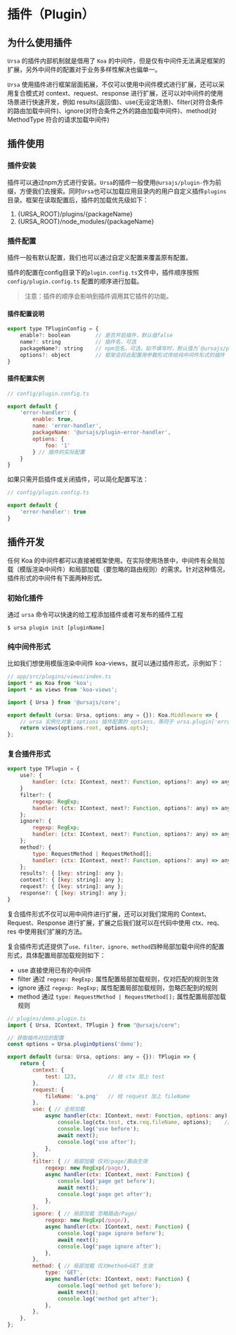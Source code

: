 # 插件（Plugin）

## 为什么使用插件

`Ursa` 的插件内部机制就是借用了 `Koa` 的中间件，但是仅有中间件无法满足框架的扩展，另外中间件的配置对于业务多样性解决也偏单一。

`Ursa` 使用插件进行框架层面拓展，不仅可以使用中间件模式进行扩展，还可以采用复合模式对 context、request、response 进行扩展，还可以对中间件的使用场景进行快速开发，例如 results(返回值)、use(无设定场景)、filter(对符合条件的路由加载中间件)、ignore(对符合条件之外的路由加载中间件)、method(对 MethodType 符合的请求加载中间件)

## 插件使用

### 插件安装

插件可以通过npm方式进行安装。`Ursa`的插件一般使用`@ursajs/plugin-`作为前缀，方便我们去搜索。同时`Ursa`也可以加载应用目录内的用户自定义插件`plugins`目录。框架在读取配置后，插件的加载优先级如下：

1. {URSA_ROOT}/plugins/{packageName}
2. {URSA_ROOT}/node_modules/{packageName}

### 插件配置

插件一般有默认配置，我们也可以通过自定义配置来覆盖原有配置。

插件的配置在config目录下的`plugin.config.ts`文件中，插件顺序按照 `config/plugin.config.ts` 配置的顺序进行加载。

> 注意：插件的顺序会影响到插件调用其它插件的功能。

#### 插件配置说明
```javascript
export type TPluginConfig = {
    enable?: boolean        // 是否开启插件，默认值false
    name?: string           // 插件名，可选
    packageName?: string    // npm包名，可选，如不填写时，默认值为`@ursajs/plugin-$
    options?: object        // 框架会将此配置用参数形式传给纯中间件形式的插件
}
```

#### 插件配置实例
``` javascript
// config/plugin.config.ts

export default {
    'error-handler': {
        enable: true,
        name: 'error-handler',
        packageName: '@ursajs/plugin-error-handler',
        options: {
            foo: '1'
        } // 插件的实际配置
    }
}
```

如果只需开启插件或关闭插件，可以简化配置写法：

``` javascript
// config/plugin.config.ts

export default {
    'error-handler': true
}
```

## 插件开发
任何 Koa 的中间件都可以直接被框架使用。在实际使用场景中，中间件有全局加载（模版渲染中间件）和局部加载（要忽略的路由规则）的需求。针对这种情况，插件形式的中间件有下面两种形式。

### 初始化插件
通过 ```ursa``` 命令可以快速的给工程添加插件或者可发布的插件工程
```shell
$ ursa plugin init [pluginName]
```

### 纯中间件形式
比如我们想使用模版渲染中间件 koa-views，就可以通过插件形式，示例如下：

```javascript
// app/src/plugins/views/index.ts
import * as Koa from 'koa';
import * as views from 'koa-views';

import { Ursa } from '@ursajs/core';

export default (ursa: Ursa, options: any = {}): Koa.Middleware => {
    // ursa 实例化对象；options 插件配置的 options，等同于 ursa.plugin['error-handler'].options
    return views(options.root, options.opts);
};
```

### 复合插件形式

```javascript
export type TPlugin = {
    use?: {
        handler: (ctx: IContext, next?: Function, options?: any) => any;
    }
    filter?: {
        regexp: RegExp;
        handler: (ctx: IContext, next?: Function, options?: any) => any;
    };
    ignore?: {
        regexp: RegExp;
        handler: (ctx: IContext, next?: Function, options?: any) => any;
    };
    method?: {
        type: RequestMethod | RequestMethod[];
        handler: (ctx: IContext, next?: Function, options?: any) => any;
    };
    results?: { [key: string]: any };
    context?: { [key: string]: any };
    request?: { [key: string]: any };
    response?: { [key: string]: any };
}
```
复合插件形式不仅可以用中间件进行扩展，还可以对我们常用的 Context、Request、Response 进行扩展，扩展之后我们就可以在代码中使用 ctx、req、res 中使用我们扩展的方法。

复合插件形式还提供了`use、filter、ignore、method`四种局部加载中间件的配置形式，具体配置局部加载规则如下：
- use 直接使用已有的中间件
- filter 通过 `regexp: RegExp;` 属性配置局部加载规则，仅对匹配的规则生效
- ignore 通过 `regexp: RegExp;` 属性配置局部加载规则，忽略匹配到的规则
- method 通过 `type: RequestMethod | RequestMethod[];` 属性配置局部加载规则


```javascript
// plugins/demo.plugin.ts
import { Ursa, IContext, TPlugin } from "@ursajs/core";

// 获取插件对应的配置
const options = Ursa.pluginOptions('demo');

export default (ursa: Ursa, options: any = {}): TPlugin => {
    return {
        context: {
            test: 123,          // 给 ctx 加上 test
        },
        request: {
            fileName: 'a.png'   // 给 request 加上 fileName
        },
        use: { // 全局加载
            async handler(ctx: IContext, next: Function, options: any) {
                console.log(ctx.test, ctx.req.fileName, options);    // >> 123 a.png {}
                console.log('use before');
                await next();
                console.log('use after');
            },
        },
        filter: { // 局部加载 仅对/page/路由生效
            regexp: new RegExp(/page/),
            async handler(ctx: IContext, next: Function) {
                console.log('page get before');
                await next();
                console.log('page get after');
            },
        },
        ignore: { // 局部加载 忽略路由/Page/
            regexp: new RegExp(/page/),
            async handler(ctx: IContext, next: Function) {
                console.log('page ignore before');
                await next();
                console.log('page ignore after');
            },
        },
        method: { // 局部加载 仅对method=GET 生效
            type: 'GET',
            async handler(ctx: IContext, next: Function) {
                console.log('method get before');
                await next();
                console.log('method get after');
            },
        },
    },
};
```


